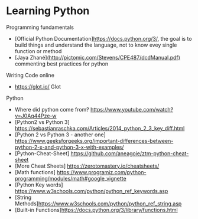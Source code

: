 # Learning Python 
Programming fundamentals
* [Official Python Documentation]https://docs.python.org/3/, the goal is to build things and understand the language, not to know evey single function or method
* [Jaya Zhané][(http://pictomic.com/Stevens/CPE487/dcdManual.pdf)](https://realpython.com/python-comments-guide/) commenting best practices for python


Writing Code online
* https://glot.io/ Glot

Python
* Where did python come from? https://www.youtube.com/watch?v=J0Aq44Pze-w
* [Python2 vs Python 3] https://sebastianraschka.com/Articles/2014_python_2_3_key_diff.html
* [Python 2 vs Python 3 - another one] https://www.geeksforgeeks.org/important-differences-between-python-2-x-and-python-3-x-with-examples/
* [Python-Cheat-Sheet] https://github.com/aneagoie/ztm-python-cheat-sheet
* [More Cheat Sheets] https://zerotomastery.io/cheatsheets/
* [Math functions] https://www.programiz.com/python-programming/modules/math#google_vignette
* [Python Key words] https://www.w3schools.com/python/python_ref_keywords.asp
* [String Methods]https://www.w3schools.com/python/python_ref_string.asp
* [Built-in Functions]https://docs.python.org/3/library/functions.html



